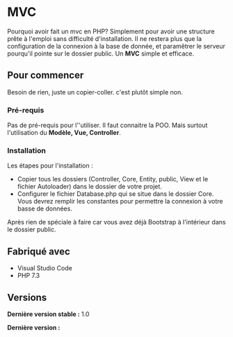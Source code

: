 # MVC

Pourquoi avoir fait un mvc en PHP?
Simplement pour avoir une structure prête à l'emploi sans difficulté d'installation. Il ne restera plus que la configuration de la connexion à la base de donnée,
et paramêtrer le serveur pourqu'il pointe sur le dossier public. Un **MVC** simple et efficace.

## Pour commencer

Besoin de rien, juste un copier-coller. c'est plutôt simple non.

### Pré-requis

Pas de pré-requis pour l''utiliser. Il faut connaitre la POO. Mais surtout l'utilisation du **Modèle, Vue, Controller**.

### Installation

Les étapes pour l'installation :

* Copier tous les dossiers (Controller, Core, Entity, public, View et le fichier Autoloader) dans le dossier de votre projet.
* Configurer le fichier Database.php qui se situe dans le dossier Core. Vous devrez remplir les constantes pour permettre la connexion à votre basse de données.

Après rien de spéciale à faire car vous avez déjà  Bootstrap à l'intérieur dans le dossier public.

## Fabriqué avec

* Visual Studio Code
* PHP 7.3

## Versions

**Dernière version stable :** 1.0

**Dernière version :**

